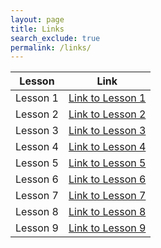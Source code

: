 ```yaml
---
layout: page
title: Links
search_exclude: true
permalink: /links/
---
```


| Lesson        | Link                                  |
| ------------- | ------------------------------------- |
| Lesson 1      | [Link to Lesson 1](#lesson-1)         |
| Lesson 2      | [Link to Lesson 2](#lesson-2)         |
| Lesson 3      | [Link to Lesson 3](#lesson-3)         |
| Lesson 4      | [Link to Lesson 4](#lesson-4)         |
| Lesson 5      | [Link to Lesson 5](#lesson-5)         |
| Lesson 6      | [Link to Lesson 6](#lesson-6)         |
| Lesson 7      | [Link to Lesson 7](#lesson-7)         |
| Lesson 8      | [Link to Lesson 8](#lesson-8)         |
| Lesson 9      | [Link to Lesson 9](#lesson-9)         |
